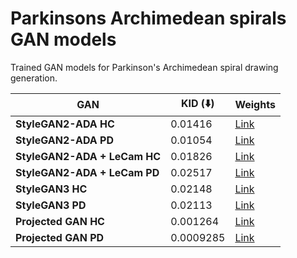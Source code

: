 # Parkinsons Archimedean spirals GAN models

Trained GAN models for Parkinson's Archimedean spiral drawing generation.

| **GAN**                     | **KID** (:arrow_down:)      | **Weights** |
|--------------------------|-----------|---------|
| **StyleGAN2-ADA HC**         | 0.01416   | [Link](https://drive.google.com/file/d/1uILVQ0JMmBSllJnZ4-dcYL8wA0jRAwj9/view?usp=sharing)        |
| **StyleGAN2-ADA PD**         | 0.01054   | [Link](https://drive.google.com/file/d/12KJMV-7PcsysTgVL7X8Ux8lQGncwu6N4/view?usp=sharing)        |
| **StyleGAN2-ADA + LeCam HC** | 0.01826   | [Link](https://drive.google.com/file/d/1VW_QOmiWneBGdN4g7_M8XQay6YuoMwKu/view?usp=sharing)        |
| **StyleGAN2-ADA + LeCam PD** | 0.02517   | [Link](https://drive.google.com/file/d/1kK5w0jDUasJkqXQs9SX5EczqDpN2BRet/view?usp=sharing)        |
| **StyleGAN3 HC**             | 0.02148   | [Link](https://drive.google.com/file/d/1n_GCK5KYWAqf8Ra-m6a9_-qN6ciDcVer/view?usp=sharing)        |
| **StyleGAN3 PD**             | 0.02113   | [Link](https://drive.google.com/file/d/1QD56zDgv7-LFHVWC65Wl3ejaBwqYYgN1/view?usp=sharing)        |
| **Projected GAN HC**         | 0.001264  | [Link](https://drive.google.com/file/d/1Qb1bAQyCV_pI7SqvGEdty6ukdlfxKg1B/view?usp=sharing)        |
| **Projected GAN PD**        | 0.0009285 | [Link](https://drive.google.com/file/d/1ggTWzgB5DdsUjiwaAg1sQgBl3cVRznYi/view?usp=sharing)        |

